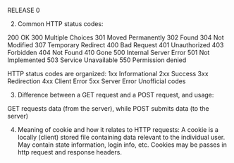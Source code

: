RELEASE 0

2. Common HTTP status codes:

200 OK
300 Multiple Choices
301 Moved Permanently
302 Found
304 Not Modified
307 Temporary Redirect
400 Bad Request
401 Unauthorized
403 Forbidden
404 Not Found
410 Gone
500 Internal Server Error
501 Not Implemented
503 Service Unavailable
550 Permission denied

HTTP status codes are organized:
1xx Informational
2xx Success
3xx Redirection
4xx Client Error
5xx Server Error
Unofficial codes

3. Difference between a GET request and a POST request, and usage:

GET requests data (from the server), while POST submits data (to the server)

4. Meaning of cookie and how it relates to HTTP requests:
A cookie is a locally (client) stored file containing data relevant to the individual user.  May contain state information, login info, etc.  Cookies may be passes in http request and response headers.
